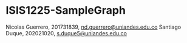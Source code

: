 # ISIS1225-SampleGraph

Nicolas Guerrero, 201731839, nd.guerrero@uniandes.edu.co
Santiago Duque, 202021020, s.duque5@uniandes.edu.co